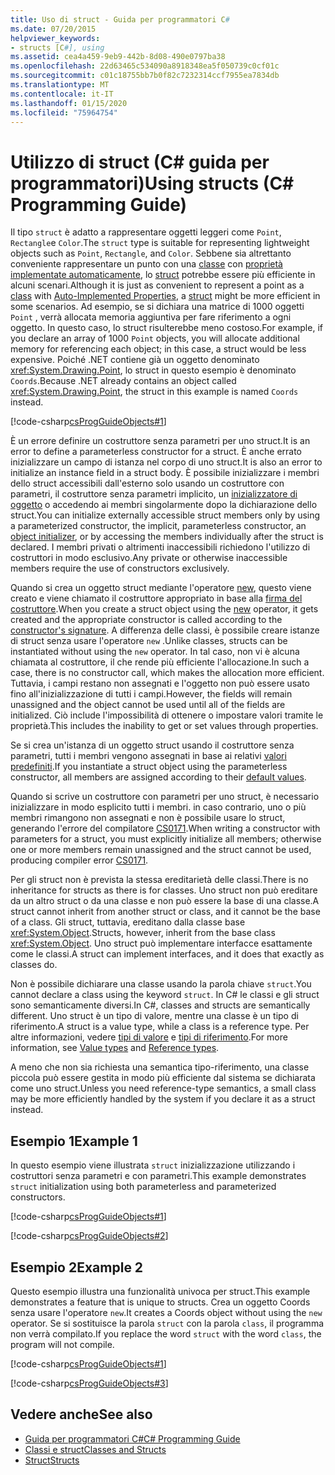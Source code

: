 ```yaml
---
title: Uso di struct - Guida per programmatori C#
ms.date: 07/20/2015
helpviewer_keywords:
- structs [C#], using
ms.assetid: cea4a459-9eb9-442b-8d08-490e0797ba38
ms.openlocfilehash: 22d63465c534090a8918348ea5f050739c0cf01c
ms.sourcegitcommit: c01c18755bb7b0f82c7232314ccf7955ea7834db
ms.translationtype: MT
ms.contentlocale: it-IT
ms.lasthandoff: 01/15/2020
ms.locfileid: "75964754"
---
```

# <a name="using-structs-c-programming-guide"></a><span data-ttu-id="2c6f4-102">Utilizzo di struct (C# guida per programmatori)</span><span class="sxs-lookup"><span data-stu-id="2c6f4-102">Using structs (C# Programming Guide)</span></span>

<span data-ttu-id="2c6f4-103">Il tipo `struct` è adatto a rappresentare oggetti leggeri come `Point`, `Rectangle`e `Color`.</span><span class="sxs-lookup"><span data-stu-id="2c6f4-103">The `struct` type is suitable for representing lightweight objects such as `Point`, `Rectangle`, and `Color`.</span></span> <span data-ttu-id="2c6f4-104">Sebbene sia altrettanto conveniente rappresentare un punto con una [classe](../../language-reference/keywords/class.md) con [proprietà implementate automaticamente](./auto-implemented-properties.md), lo [struct](../../language-reference/keywords/struct.md) potrebbe essere più efficiente in alcuni scenari.</span><span class="sxs-lookup"><span data-stu-id="2c6f4-104">Although it is just as convenient to represent a point as a [class](../../language-reference/keywords/class.md) with [Auto-Implemented Properties](./auto-implemented-properties.md), a [struct](../../language-reference/keywords/struct.md) might be more efficient in some scenarios.</span></span> <span data-ttu-id="2c6f4-105">Ad esempio, se si dichiara una matrice di 1000 oggetti `Point` , verrà allocata memoria aggiuntiva per fare riferimento a ogni oggetto. In questo caso, lo struct risulterebbe meno costoso.</span><span class="sxs-lookup"><span data-stu-id="2c6f4-105">For example, if you declare an array of 1000 `Point` objects, you will allocate additional memory for referencing each object; in this case, a struct would be less expensive.</span></span> <span data-ttu-id="2c6f4-106">Poiché .NET contiene già un oggetto denominato <xref:System.Drawing.Point>, lo struct in questo esempio è denominato `Coords`.</span><span class="sxs-lookup"><span data-stu-id="2c6f4-106">Because .NET already contains an object called <xref:System.Drawing.Point>, the struct in this example is named `Coords` instead.</span></span>

[!code-csharp[csProgGuideObjects#1](~/samples/snippets/csharp/VS_Snippets_VBCSharp/csProgGuideObjects/CS/Objects.cs#1)]

<span data-ttu-id="2c6f4-107">È un errore definire un costruttore senza parametri per uno struct.</span><span class="sxs-lookup"><span data-stu-id="2c6f4-107">It is an error to define a parameterless constructor for a struct.</span></span> <span data-ttu-id="2c6f4-108">È anche errato inizializzare un campo di istanza nel corpo di uno struct.</span><span class="sxs-lookup"><span data-stu-id="2c6f4-108">It is also an error to initialize an instance field in a struct body.</span></span> <span data-ttu-id="2c6f4-109">È possibile inizializzare i membri dello struct accessibili dall'esterno solo usando un costruttore con parametri, il costruttore senza parametri implicito, un [inizializzatore di oggetto](object-and-collection-initializers.md) o accedendo ai membri singolarmente dopo la dichiarazione dello struct.</span><span class="sxs-lookup"><span data-stu-id="2c6f4-109">You can initialize externally accessible struct members only by using a parameterized constructor, the implicit, parameterless constructor, an [object initializer](object-and-collection-initializers.md), or by accessing the members individually after the struct is declared.</span></span> <span data-ttu-id="2c6f4-110">I membri privati o altrimenti inaccessibili richiedono l'utilizzo di costruttori in modo esclusivo.</span><span class="sxs-lookup"><span data-stu-id="2c6f4-110">Any private or otherwise inaccessible members require the use of constructors exclusively.</span></span>

<span data-ttu-id="2c6f4-111">Quando si crea un oggetto struct mediante l'operatore [new](../../language-reference/operators/new-operator.md), questo viene creato e viene chiamato il costruttore appropriato in base alla [firma del costruttore](constructors.md#constructor-syntax).</span><span class="sxs-lookup"><span data-stu-id="2c6f4-111">When you create a struct object using the [new](../../language-reference/operators/new-operator.md) operator, it gets created and the appropriate constructor is called according to the [constructor's signature](constructors.md#constructor-syntax).</span></span> <span data-ttu-id="2c6f4-112">A differenza delle classi, è possibile creare istanze di struct senza usare l'operatore `new` .</span><span class="sxs-lookup"><span data-stu-id="2c6f4-112">Unlike classes, structs can be instantiated without using the `new` operator.</span></span> <span data-ttu-id="2c6f4-113">In tal caso, non vi è alcuna chiamata al costruttore, il che rende più efficiente l'allocazione.</span><span class="sxs-lookup"><span data-stu-id="2c6f4-113">In such a case, there is no constructor call, which makes the allocation more efficient.</span></span> <span data-ttu-id="2c6f4-114">Tuttavia, i campi restano non assegnati e l'oggetto non può essere usato fino all'inizializzazione di tutti i campi.</span><span class="sxs-lookup"><span data-stu-id="2c6f4-114">However, the fields will remain unassigned and the object cannot be used until all of the fields are initialized.</span></span> <span data-ttu-id="2c6f4-115">Ciò include l'impossibilità di ottenere o impostare valori tramite le proprietà.</span><span class="sxs-lookup"><span data-stu-id="2c6f4-115">This includes the inability to get or set values through properties.</span></span>

<span data-ttu-id="2c6f4-116">Se si crea un'istanza di un oggetto struct usando il costruttore senza parametri, tutti i membri vengono assegnati in base ai relativi [valori predefiniti](../../language-reference/builtin-types/default-values.md).</span><span class="sxs-lookup"><span data-stu-id="2c6f4-116">If you instantiate a struct object using the parameterless constructor, all members are assigned according to their [default values](../../language-reference/builtin-types/default-values.md).</span></span>

<span data-ttu-id="2c6f4-117">Quando si scrive un costruttore con parametri per uno struct, è necessario inizializzare in modo esplicito tutti i membri. in caso contrario, uno o più membri rimangono non assegnati e non è possibile usare lo struct, generando l'errore del compilatore [CS0171](../../misc/cs0171.md).</span><span class="sxs-lookup"><span data-stu-id="2c6f4-117">When writing a constructor with parameters for a struct, you must explicitly initialize all members; otherwise one or more members remain unassigned and the struct cannot be used, producing compiler error [CS0171](../../misc/cs0171.md).</span></span>

<span data-ttu-id="2c6f4-118">Per gli struct non è prevista la stessa ereditarietà delle classi.</span><span class="sxs-lookup"><span data-stu-id="2c6f4-118">There is no inheritance for structs as there is for classes.</span></span> <span data-ttu-id="2c6f4-119">Uno struct non può ereditare da un altro struct o da una classe e non può essere la base di una classe.</span><span class="sxs-lookup"><span data-stu-id="2c6f4-119">A struct cannot inherit from another struct or class, and it cannot be the base of a class.</span></span> <span data-ttu-id="2c6f4-120">Gli struct, tuttavia, ereditano dalla classe base <xref:System.Object>.</span><span class="sxs-lookup"><span data-stu-id="2c6f4-120">Structs, however, inherit from the base class <xref:System.Object>.</span></span> <span data-ttu-id="2c6f4-121">Uno struct può implementare interfacce esattamente come le classi.</span><span class="sxs-lookup"><span data-stu-id="2c6f4-121">A struct can implement interfaces, and it does that exactly as classes do.</span></span>

<span data-ttu-id="2c6f4-122">Non è possibile dichiarare una classe usando la parola chiave `struct`.</span><span class="sxs-lookup"><span data-stu-id="2c6f4-122">You cannot declare a class using the keyword `struct`.</span></span> <span data-ttu-id="2c6f4-123">In C# le classi e gli struct sono semanticamente diversi.</span><span class="sxs-lookup"><span data-stu-id="2c6f4-123">In C#, classes and structs are semantically different.</span></span> <span data-ttu-id="2c6f4-124">Uno struct è un tipo di valore, mentre una classe è un tipo di riferimento.</span><span class="sxs-lookup"><span data-stu-id="2c6f4-124">A struct is a value type, while a class is a reference type.</span></span> <span data-ttu-id="2c6f4-125">Per altre informazioni, vedere [tipi di valore](../../language-reference/keywords/value-types.md) e [tipi di riferimento](../../language-reference/keywords/reference-types.md).</span><span class="sxs-lookup"><span data-stu-id="2c6f4-125">For more information, see [Value types](../../language-reference/keywords/value-types.md) and [Reference types](../../language-reference/keywords/reference-types.md).</span></span>

<span data-ttu-id="2c6f4-126">A meno che non sia richiesta una semantica tipo-riferimento, una classe piccola può essere gestita in modo più efficiente dal sistema se dichiarata come uno struct.</span><span class="sxs-lookup"><span data-stu-id="2c6f4-126">Unless you need reference-type semantics, a small class may be more efficiently handled by the system if you declare it as a struct instead.</span></span>

## <a name="example-1"></a><span data-ttu-id="2c6f4-127">Esempio 1</span><span class="sxs-lookup"><span data-stu-id="2c6f4-127">Example 1</span></span>

<span data-ttu-id="2c6f4-128">In questo esempio viene illustrata `struct` inizializzazione utilizzando i costruttori senza parametri e con parametri.</span><span class="sxs-lookup"><span data-stu-id="2c6f4-128">This example demonstrates `struct` initialization using both parameterless and parameterized constructors.</span></span>

[!code-csharp[csProgGuideObjects#1](~/samples/snippets/csharp/VS_Snippets_VBCSharp/csProgGuideObjects/CS/Objects.cs#1)]

[!code-csharp[csProgGuideObjects#2](~/samples/snippets/csharp/VS_Snippets_VBCSharp/csProgGuideObjects/CS/Objects.cs#2)]

## <a name="example-2"></a><span data-ttu-id="2c6f4-129">Esempio 2</span><span class="sxs-lookup"><span data-stu-id="2c6f4-129">Example 2</span></span>

<span data-ttu-id="2c6f4-130">Questo esempio illustra una funzionalità univoca per struct.</span><span class="sxs-lookup"><span data-stu-id="2c6f4-130">This example demonstrates a feature that is unique to structs.</span></span> <span data-ttu-id="2c6f4-131">Crea un oggetto Coords senza usare l'operatore `new`.</span><span class="sxs-lookup"><span data-stu-id="2c6f4-131">It creates a Coords object without using the `new` operator.</span></span> <span data-ttu-id="2c6f4-132">Se si sostituisce la parola `struct` con la parola `class`, il programma non verrà compilato.</span><span class="sxs-lookup"><span data-stu-id="2c6f4-132">If you replace the word `struct` with the word `class`, the program will not compile.</span></span>

[!code-csharp[csProgGuideObjects#1](~/samples/snippets/csharp/VS_Snippets_VBCSharp/csProgGuideObjects/CS/Objects.cs#1)]

[!code-csharp[csProgGuideObjects#3](~/samples/snippets/csharp/VS_Snippets_VBCSharp/csProgGuideObjects/CS/Objects.cs#3)]

## <a name="see-also"></a><span data-ttu-id="2c6f4-133">Vedere anche</span><span class="sxs-lookup"><span data-stu-id="2c6f4-133">See also</span></span>

- [<span data-ttu-id="2c6f4-134">Guida per programmatori C#</span><span class="sxs-lookup"><span data-stu-id="2c6f4-134">C# Programming Guide</span></span>](../index.md)
- [<span data-ttu-id="2c6f4-135">Classi e struct</span><span class="sxs-lookup"><span data-stu-id="2c6f4-135">Classes and Structs</span></span>](index.md)
- [<span data-ttu-id="2c6f4-136">Struct</span><span class="sxs-lookup"><span data-stu-id="2c6f4-136">Structs</span></span>](structs.md)
